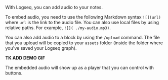 With Logseq, you can add audio to your notes. 

To embed audio, you need to use the following Markdown syntax `![](url)` where `url` is the link to the audio file. You can also use local files by using relative paths. For example, `![]( ./my-audio.mp3)`.

You can also add audio to a block by using the `/upload` command. The file that you upload will be copied to your `assets` folder (inside the folder where you've saved your Logseq graph).

**TK ADD DEMO GIF**

The embedded audio will show up as a player that you can control with buttons.